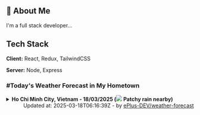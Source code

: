 ## 🚀 About Me
I'm a full stack developer...


## Tech Stack

**Client:** React, Redux, TailwindCSS

**Server:** Node, Express

### #Today's Weather Forecast in My Hometown



<details>
    <summary><b>Ho Chi Minh City, Vietnam - 18/03/2025 (<img src="https://cdn.weatherapi.com/weather/64x64/day/176.png" /> Patchy rain nearby)</b>
    </summary>

    
<table>
    <tr>
        <th>Hour</th>
        <td>00:00</td><td>01:00</td><td>02:00</td><td>03:00</td><td>04:00</td><td>05:00</td><td>06:00</td><td>07:00</td><td>08:00</td><td>09:00</td><td>10:00</td><td>11:00</td><td>12:00</td><td>13:00</td><td>14:00</td><td>15:00</td><td>16:00</td><td>17:00</td><td>18:00</td><td>19:00</td><td>20:00</td><td>21:00</td><td>22:00</td><td>23:00</td>
    </tr>
    <tr>
        <th>Weather</th>
        <td><img src="https://cdn.weatherapi.com/weather/64x64/night/116.png"></img></td><td><img src="https://cdn.weatherapi.com/weather/64x64/night/176.png"></img></td><td><img src="https://cdn.weatherapi.com/weather/64x64/night/353.png"></img></td><td><img src="https://cdn.weatherapi.com/weather/64x64/night/116.png"></img></td><td><img src="https://cdn.weatherapi.com/weather/64x64/night/116.png"></img></td><td><img src="https://cdn.weatherapi.com/weather/64x64/night/122.png"></img></td><td><img src="https://cdn.weatherapi.com/weather/64x64/day/263.png"></img></td><td><img src="https://cdn.weatherapi.com/weather/64x64/day/353.png"></img></td><td><img src="https://cdn.weatherapi.com/weather/64x64/day/116.png"></img></td><td><img src="https://cdn.weatherapi.com/weather/64x64/day/116.png"></img></td><td><img src="https://cdn.weatherapi.com/weather/64x64/day/113.png"></img></td><td><img src="https://cdn.weatherapi.com/weather/64x64/day/113.png"></img></td><td><img src="https://cdn.weatherapi.com/weather/64x64/day/116.png"></img></td><td><img src="https://cdn.weatherapi.com/weather/64x64/day/116.png"></img></td><td><img src="https://cdn.weatherapi.com/weather/64x64/day/113.png"></img></td><td><img src="https://cdn.weatherapi.com/weather/64x64/day/113.png"></img></td><td><img src="https://cdn.weatherapi.com/weather/64x64/day/113.png"></img></td><td><img src="https://cdn.weatherapi.com/weather/64x64/day/113.png"></img></td><td><img src="https://cdn.weatherapi.com/weather/64x64/day/113.png"></img></td><td><img src="https://cdn.weatherapi.com/weather/64x64/night/113.png"></img></td><td><img src="https://cdn.weatherapi.com/weather/64x64/night/116.png"></img></td><td><img src="https://cdn.weatherapi.com/weather/64x64/night/116.png"></img></td><td><img src="https://cdn.weatherapi.com/weather/64x64/night/113.png"></img></td><td><img src="https://cdn.weatherapi.com/weather/64x64/night/113.png"></img></td>
    </tr>
    <tr>
        <th>Condition</th>
        <td width="200px">Partly Cloudy </td><td width="200px">Patchy rain nearby</td><td width="200px">Light rain shower</td><td width="200px">Partly Cloudy </td><td width="200px">Partly Cloudy </td><td width="200px">Overcast </td><td width="200px">Patchy light drizzle</td><td width="200px">Light rain shower</td><td width="200px">Partly Cloudy </td><td width="200px">Partly Cloudy </td><td width="200px">Sunny</td><td width="200px">Sunny</td><td width="200px">Partly Cloudy </td><td width="200px">Partly cloudy</td><td width="200px">Sunny</td><td width="200px">Sunny</td><td width="200px">Sunny</td><td width="200px">Sunny</td><td width="200px">Sunny</td><td width="200px">Clear </td><td width="200px">Partly Cloudy </td><td width="200px">Partly Cloudy </td><td width="200px">Clear </td><td width="200px">Clear </td>
    </tr>
    <tr>
        <th>Temperature</th>
        <td>27.3 °C</td><td>26.6 °C</td><td>26.1 °C</td><td>26.8 °C</td><td>26.7 °C</td><td>26.4 °C</td><td>26.2 °C</td><td>26.6 °C</td><td>27.9 °C</td><td>30.2 °C</td><td>32.7 °C</td><td>34 °C</td><td>35.1 °C</td><td>35.3 °C</td><td>36.9 °C</td><td>36.5 °C</td><td>34 °C</td><td>31.4 °C</td><td>29.3 °C</td><td>28 °C</td><td>27.7 °C</td><td>27.6 °C</td><td>27.6 °C</td><td>27.4 °C</td>
    </tr>
    <tr>
        <th>Wind</th>
        <td>5 kph</td><td>2.9 kph</td><td>7.9 kph</td><td>11.2 kph</td><td>11.9 kph</td><td>10.1 kph</td><td>7.9 kph</td><td>5 kph</td><td>3.6 kph</td><td>2.9 kph</td><td>2.5 kph</td><td>6.8 kph</td><td>9.7 kph</td><td>10.4 kph</td><td>10.8 kph</td><td>17.6 kph</td><td>24.1 kph</td><td>25.6 kph</td><td>23 kph</td><td>18.7 kph</td><td>18.4 kph</td><td>14.4 kph</td><td>7.9 kph</td><td>4.7 kph</td>
    </tr>
</table>

</details>

<div align="right">
    Updated at: 2025-03-18T06:16:39Z - by <a target="_blank"
        href="https://github.com/ePlus-DEV/weather-forecast">ePlus-DEV/weather-forecast</a>
</div>